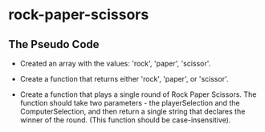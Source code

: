 # rock-paper-scissors

## The Pseudo Code

- Created an array with the values: 'rock', 'paper', 'scissor'.

- Create a function that returns either 'rock', 'paper', or 'scissor'.

- Create a function that plays a single round of Rock Paper Scissors. The function should take two parameters - the playerSelection and the ComputerSelection, and then return a single string that declares the winner of the round. (This function should be case-insensitive).
